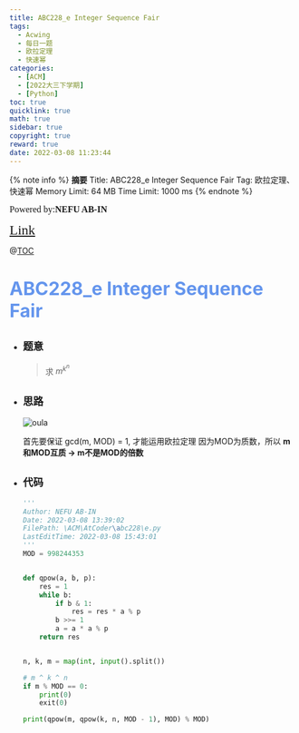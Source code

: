 ```yaml
---
title: ABC228_e Integer Sequence Fair 
tags:
  - Acwing
  - 每日一题
  - 欧拉定理
  - 快速幂
categories:
  - [ACM]
  - [2022大三下学期]
  - [Python]
toc: true
quicklink: true
math: true
sidebar: true
copyright: true
reward: true
date: 2022-03-08 11:23:44
---
```



{% note info %}
**摘要**
Title: ABC228_e Integer Sequence Fair 
Tag: 欧拉定理、快速幂
Memory Limit: 64 MB
Time Limit: 1000 ms
{% endnote %}
<!-- more -->

<font size=3 face=楷体>Powered by:**NEFU AB-IN**</font>

<font color=#FFA500 size=5 face=楷体>[Link](https://atcoder.jp/contests/abc228/tasks/abc228_e)</font>

@[TOC](文章目录)

# <font color=#6495ED size=6>ABC228_e Integer Sequence Fair </font>

* ## <font size=4 face=粗体>题意</font>

  > 求 $m^k^n$

* ## <font size=4 face=粗体>思路</font>

  ![oula](https://oss.ab-in.cn/Pictures/ouladingli.png)

  首先要保证 gcd(m, MOD) = 1, 才能运用欧拉定理
  因为MOD为质数，所以 **m和MOD互质 -> m不是MOD的倍数**
* ## <font size=4 face=粗体>代码</font>

  ```python
  '''
  Author: NEFU AB-IN
  Date: 2022-03-08 13:39:02
  FilePath: \ACM\AtCoder\abc228\e.py
  LastEditTime: 2022-03-08 15:43:01
  '''
  MOD = 998244353


  def qpow(a, b, p):
      res = 1
      while b:
          if b & 1:
              res = res * a % p
          b >>= 1
          a = a * a % p
      return res


  n, k, m = map(int, input().split())

  # m ^ k ^ n
  if m % MOD == 0:
      print(0)
      exit(0)

  print(qpow(m, qpow(k, n, MOD - 1), MOD) % MOD)
```